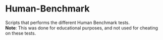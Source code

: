 # Human-Benchmark
Scripts that performs the different Human Benchmark tests. <br> 
<b>Note</b>: This was done for educational purposes, and not used for cheating on these tests. 
